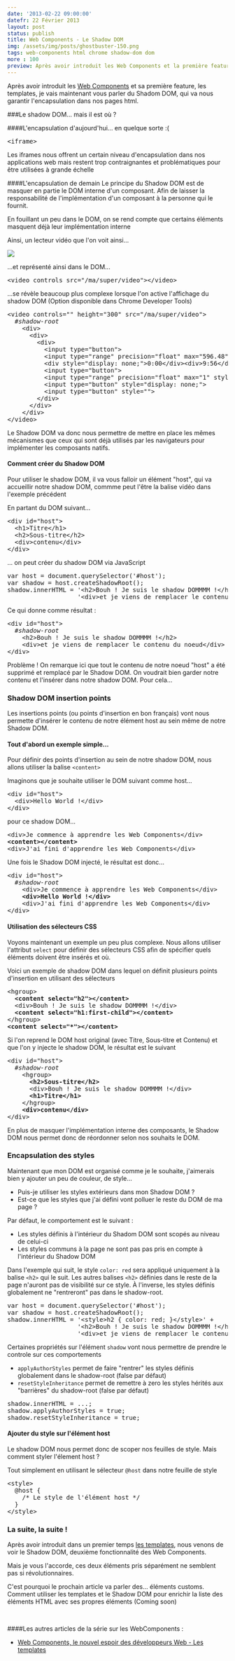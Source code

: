 ```yaml
---
date: '2013-02-22 09:00:00'
datefr: 22 Février 2013
layout: post
status: publish
title: Web Components - Le Shadow DOM
img: /assets/img/posts/ghostbuster-150.png
tags: web-components html chrome shadow-dom dom
more : 100
preview: Après avoir introduit les Web Components et la première feature, les templates, je vais maintenant vous parler du Shadom DOM, qui va nous garantir l'encapsulation dans nos pages html.
---
```

Après avoir introduit les [Web Components](/2013/02/18/web-components/) et sa première feature, les templates, je vais maintenant vous parler du Shadom DOM, qui va nous garantir l'encapsulation dans nos pages html.

###Le shadow DOM... mais il est où ?

####L'encapsulation d'aujourd'hui... en quelque sorte :(
<pre class="prettyprint" data-lang="html">
&lt;iframe&gt;
</pre>

Les iframes nous offrent un certain niveau d'encapsulation dans nos applications web mais restent trop contraignantes et problématiques pour être utilisées à grande échelle

####L'encapsulation de demain
Le principe du Shadow DOM est de masquer en partie le DOM interne d'un composant. Afin de laisser la responsabilité de l'implémentation d'un composant à la personne qui le fournit.

En fouillant un peu dans le DOM, on se rend compte que certains éléments masquent déjà leur implémentation interne

Ainsi, un lecteur vidéo que l'on voit ainsi...

<img src="/assets/img/posts/webcomponents/videocontrol.png">

...et représenté ainsi dans le DOM...
<pre class="prettyprint" data-lang="html">
&lt;video controls src="/ma/super/video"&gt;&lt;/video&gt;
</pre>

...se révèle beaucoup plus complexe lorsque l'on active l'affichage du shadow DOM (Option disponible dans Chrome Developer Tools)

<pre class="prettyprint" data-lang="html">
&lt;video controls="" height="300" src="/ma/super/video"&gt;
  <em>#shadow-root</em>
    &lt;div&gt;
      &lt;div&gt;
        &lt;div&gt;
    	  &lt;input type="button"&gt;
    	  &lt;input type="range" precision="float" max="596.48"&gt;
    	  &lt;div style="display: none;"&gt;0:00&lt;/div&gt;&lt;div&gt;9:56&lt;/div&gt;
    	  &lt;input type="button"&gt;
    	  &lt;input type="range" precision="float" max="1" style=""&gt;
    	  &lt;input type="button" style="display: none;"&gt;
    	  &lt;input type="button" style=""&gt;
    	&lt;/div&gt;
      &lt;/div&gt;
    &lt;/div&gt;
&lt;/video&gt;
</pre>

Le Shadow DOM va donc nous permettre de mettre en place les mêmes mécanismes que ceux qui sont déjà utilisés par les navigateurs pour implémenter les composants natifs.

#### Comment créer du Shadow DOM

Pour utiliser le shadow DOM, il va vous falloir un élément "host", qui va accueillir notre shadow DOM, commme peut l'être la balise vidéo dans l'exemple précédent

En partant du DOM suivant...
<pre class="prettyprint" data-lang="html">
&lt;div id="host"&gt;
  &lt;h1&gt;Titre&lt;/h1&gt;
  &lt;h2&gt;Sous-titre&lt;/h2&gt;
  &lt;div&gt;contenu&lt;/div&gt;
&lt;/div&gt;
</pre>

... on peut créer du shadow DOM via JavaScript

<pre class="prettyprint" data-lang="javascript">
var host = document.querySelector('#host');
var shadow = host.createShadowRoot();
shadow.innerHTML = '&lt;h2&gt;Bouh ! Je suis le shadow DOMMMM !&lt;/h2&gt;' +
                   '&lt;div&gt;et je viens de remplacer le contenu du noeud&lt;/div&gt;';
</pre>

Ce qui donne comme résultat :

<pre class="prettyprint" data-lang="html">
&lt;div id="host"&gt;
  <em>#shadow-root</em>
    &lt;h2&gt;Bouh ! Je suis le shadow DOMMMM !&lt;/h2&gt;
    &lt;div&gt;et je viens de remplacer le contenu du noeud&lt;/div&gt;
&lt;/div&gt;
</pre>

Problème ! On remarque ici que tout le contenu de notre noeud "host" a été supprimé et remplacé par le Shadow DOM.
On voudrait bien garder notre contenu et l'insérer dans notre shadow DOM.
Pour cela...

### Shadow DOM insertion points

Les insertions points (ou points d'insertion en bon français) vont nous permette d'insérer le contenu de notre élément host au sein même de notre Shadow DOM.

#### Tout d'abord un exemple simple...

Pour définir des points d'insertion au sein de notre shadow DOM, nous allons utiliser la balise `<content>`

Imaginons que je souhaite utiliser le DOM suivant comme host...
<pre class="prettyprint" data-lang="html">
&lt;div id="host"&gt;
  &lt;div&gt;Hello World !&lt;/div&gt;
&lt;/div&gt;
</pre>

pour ce shadow DOM...

<pre class="prettyprint" data-lang="html">
&lt;div&gt;Je commence à apprendre les Web Components&lt;/div&gt;
<strong>&lt;content&gt;&lt;/content&gt;</strong>
&lt;div&gt;J'ai fini d'apprendre les Web Components&lt;/div&gt;
</pre>

Une fois le Shadow DOM injecté, le résultat est donc...

<pre class="prettyprint" data-lang="html">
&lt;div id="host"&gt;
  <em>#shadow-root</em>
    &lt;div&gt;Je commence à apprendre les Web Components&lt;/div&gt;
    <strong>&lt;div&gt;Hello World !&lt;/div&gt;</strong>
    &lt;div&gt;J'ai fini d'apprendre les Web Components&lt;/div&gt;
&lt;/div&gt;
</pre>

#### Utilisation des sélecteurs CSS 

Voyons maintenant un exemple un peu plus complexe. Nous allons utiliser l'attribut `select` pour définir des sélecteurs CSS afin de spécifier quels éléments doivent être insérés et où.

Voici un exemple de shadow DOM dans lequel on définit plusieurs points d'insertion en utilisant des sélecteurs 

<pre class="prettyprint" data-lang="html">
&lt;hgroup&gt;
  <strong>&lt;content select="h2"&gt;&lt;/content&gt;</strong>
  &lt;div&gt;Bouh ! Je suis le shadow DOMMMM !&lt;/div&gt;
  <strong>&lt;content select="h1:first-child"&gt;&lt;/content&gt;</strong>
&lt;/hgroup&gt;
<strong>&lt;content select="*"&gt;&lt;/content&gt;</strong>
</pre>

Si l'on reprend le DOM host original (avec Titre, Sous-titre et Contenu) et que l'on y injecte le shadow DOM, le résultat est le suivant 

<pre class="prettyprint" data-lang="html">
&lt;div id="host"&gt;
  <em>#shadow-root</em>
    &lt;hgroup&gt;
      <strong>&lt;h2&gt;Sous-titre&lt;/h2&gt;</strong>
      &lt;div&gt;Bouh ! Je suis le shadow DOMMMM !&lt;/div&gt;
      <strong>&lt;h1&gt;Titre&lt;/h1&gt;</strong>
    &lt;/hgroup&gt;
    <strong>&lt;div&gt;contenu&lt;/div&gt;</strong>
&lt;/div&gt;
</pre>

En plus de masquer l'implémentation interne des composants, le Shadow DOM nous permet donc de réordonner selon nos souhaits le DOM.

### Encapsulation des styles

Maintenant que mon DOM est organisé comme je le souhaite, j'aimerais bien y ajouter un peu de couleur, de style...

* Puis-je utiliser les styles extérieurs dans mon Shadow DOM ?
* Est-ce que les styles que j'ai défini vont polluer le reste du DOM de ma page ?

Par défaut, le comportement est le suivant : 

* Les styles définis à l'intérieur du Shadom DOM sont scopés au niveau de celui-ci
* Les styles communs à la page ne sont pas pas pris en compte à l'intérieur du Shadow DOM

Dans l'exemple qui suit, le style `color: red` sera appliqué uniquement à la balise `<h2>` qui le suit. Les autres balises `<h2>` définies dans le reste de la page n'auront pas de visibilité sur ce style. À l'inverse, les styles définis globalement ne "rentreront" pas dans le shadow-root.
<pre class="prettyprint" data-lang="javascript">
var host = document.querySelector('#host');
var shadow = host.createShadowRoot();
shadow.innerHTML = '&lt;style&gt;h2 { color: red; }&lt;/style&gt;' + 
                   '&lt;h2&gt;Bouh ! Je suis le shadow DOMMMM !&lt;/h2&gt;' +
                   '&lt;div&gt;et je viens de remplacer le contenu du noeud&lt;/div&gt;';
</pre>

Certaines propriétés sur l'élément `shadow` vont nous permettre de prendre le controle sur ces comportements

* `applyAuthorStyles` permet de faire "rentrer" les styles définis globalement dans le shadow-root (false par défaut)
* `resetStyleInheritance` permet de remettre à zero les styles hérités aux "barrières" du shadow-root (false par défaut)

<pre class="prettyprint" data-lang="javascript">
shadow.innerHTML = ...;
shadow.applyAuthorStyles = true;
shadow.resetStyleInheritance = true; 
</pre>

#### Ajouter du style sur l'élément host

Le shadow DOM nous permet donc de scoper nos feuilles de style. Mais comment styler l'élement host ?

Tout simplement en utilisant le sélecteur `@host` dans notre feuille de style

<pre class="prettyprint" data-lang="html">
&lt;style&gt;
  @host {
    /* Le style de l'élément host */
  }
&lt;/style&gt;
</pre>

### La suite, la suite !

Après avoir introduit dans un premier temps [les templates](/2013/02/18/web-components/), nous venons de voir le Shadow DOM, deuxième fonctionnalité des Web Components. 

Mais je vous l'accorde, ces deux éléments pris séparément ne semblent pas si révolutionnaires. 

C'est pourquoi le prochain article va parler des... éléments customs. Comment utiliser les templates et le Shadow DOM pour enrichir la liste des éléments HTML avec ses propres éléments (Coming soon)

<br>

####Les autres articles de la série sur les WebComponents : 

* [Web Components, le nouvel espoir des développeurs Web - Les templates](/2013/02/18/web-components/)
